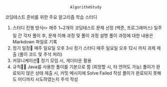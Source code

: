                                  AlgorithmStudy
코딩테스트 준비를 위한 주요 알고리즘 학습 스터디
1. 스터디 진행 방식✏️
   매주 1~2개의 코딩테스트 문제 선정 (백준, 프로그래머스)
   일주일 간 각자 풀이 후, 문제 이해 과정 및 풀이 과정 설명
   풀이 과정에 대한 내용은 Markdown 파일로 기록
2. 정기 일정📆
   매주 일요일 오후 3시 정기 스터디
   매주 일요일 오후 12시 까지 과제 제출 (풀이 코드 및 주석 처리)
3. 커뮤니케이션💬
   정기 모임 시, 게더타운 활용
4. 규칙🧑‍⚖️
   Java를 사용한 풀이를 기본으로 함 (희망할 시, 타 언어도 가능)
   풀이가 완료되지 않은 상태 제출 시, 커밋 메시지에 Solve Failed 작성
   풀이가 완료되지 못해도 어디까지 시도하였는지 주석 작성